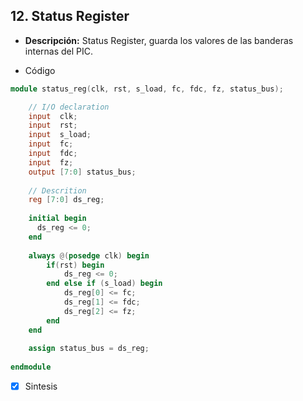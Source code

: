 ## 12. Status Register

- **Descripción:** Status Register, guarda los valores de las banderas internas del PIC.

- Código
```verilog
module status_reg(clk, rst, s_load, fc, fdc, fz, status_bus); 

	// I/O declaration
	input  clk;
	input  rst;
	input  s_load;
	input  fc;
	input  fdc;
	input  fz;
	output [7:0] status_bus;
    
	// Descrition
    reg [7:0] ds_reg;
  
    initial begin
      ds_reg <= 0;
    end
  
	always @(posedge clk) begin
		if(rst) begin
			ds_reg <= 0;
		end else if (s_load) begin 
			ds_reg[0] <= fc;
			ds_reg[1] <= fdc;
			ds_reg[2] <= fz;
		end
	end
	
	assign status_bus = ds_reg;
	
endmodule
```

- [x] Sintesis